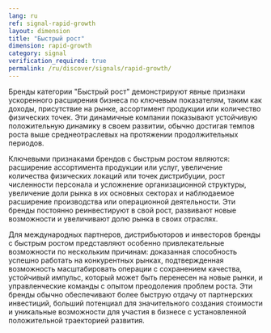 ```yaml
---
lang: ru
ref: signal-rapid-growth
layout: dimension
title: "Быстрый рост"
dimension: rapid-growth
category: signal
verification_required: true
permalink: /ru/discover/signals/rapid-growth/
---
```


Бренды категории "Быстрый рост" демонстрируют явные признаки ускоренного расширения бизнеса по ключевым показателям, таким как доходы, присутствие на рынке, ассортимент продукции или количество физических точек. Эти динамичные компании показывают устойчивую положительную динамику в своем развитии, обычно достигая темпов роста выше среднеотраслевых на протяжении продолжительных периодов.

Ключевыми признаками брендов с быстрым ростом являются: расширение ассортимента продукции или услуг, увеличение количества физических локаций или точек дистрибуции, рост численности персонала и усложнение организационной структуры, увеличение доли рынка в их основных секторах и наблюдаемое расширение производства или операционной деятельности. Эти бренды постоянно реинвестируют в свой рост, развивают новые возможности и увеличивают долю рынка в своих отраслях.

Для международных партнеров, дистрибьюторов и инвесторов бренды с быстрым ростом представляют особенно привлекательные возможности по нескольким причинам: доказанная способность успешно работать на конкурентных рынках, подтвержденная возможность масштабировать операции с сохранением качества, устойчивый импульс, который может быть перенесен на новые рынки, и управленческие команды с опытом преодоления проблем роста. Эти бренды обычно обеспечивают более быструю отдачу от партнерских инвестиций, больший потенциал для значительного создания стоимости и уникальные возможности для участия в бизнесе с установленной положительной траекторией развития.
